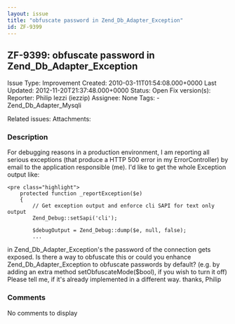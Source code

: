 ```yaml
---
layout: issue
title: "obfuscate password in Zend_Db_Adapter_Exception"
id: ZF-9399
---
```


ZF-9399: obfuscate password in Zend\_Db\_Adapter\_Exception
-----------------------------------------------------------

 Issue Type: Improvement Created: 2010-03-11T01:54:08.000+0000 Last Updated: 2012-11-20T21:37:48.000+0000 Status: Open Fix version(s): 
 Reporter:  Philip Iezzi (iezzip)  Assignee:  None  Tags: - Zend\_Db\_Adapter\_Mysqli
 
 Related issues: 
 Attachments: 
### Description

For debugging reasons in a production environment, I am reporting all serious exceptions (that produce a HTTP 500 error in my ErrorController) by email to the application responsible (me). I'd like to get the whole Exception output like:

 
    <pre class="highlight">
        protected function _reportException($e)
        {
            // Get exception output and enforce cli SAPI for text only output
            Zend_Debug::setSapi('cli');
    
            $debugOutput = Zend_Debug::dump($e, null, false);
            ...


in Zend\_Db\_Adapter\_Exception's the password of the connection gets exposed. Is there a way to obfuscate this or could you enhance Zend\_Db\_Adapter\_Exception to obfuscate passwords by default? (e.g. by adding an extra method setObfuscateMode($bool), if you wish to turn it off) Please tell me, if it's already implemented in a different way. thanks, Philip

 

 

### Comments

No comments to display